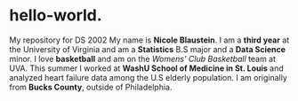 # hello-world.
My repository for DS 2002
My name is **Nicole Blaustein**. I am a **third year** at the University of Virginia and am a **Statistics** B.S major and a **Data Science** minor. I love **basketball** and am on the *Womens' Club Basketball* team at UVA. This summer I worked at **WashU School of Medicine in St. Louis** and analyzed heart failure data among the U.S elderly population. I am originally from **Bucks County**, outside of Philadelphia.
